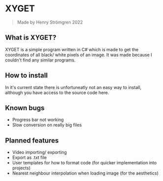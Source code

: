 # XYGET
>Made by Henry Strömgren 2022

## What is XYGET?
XYGET is a simple program written in C# which is made to get the coordinates of all black/ white pixels of an image. It was made because I couldn't find any similar programs.

## How to install
In it's current state there is unfortuneatly not an easy way to install, although you have access to the source code here.

## Known bugs
- Progress bar not working
- Slow conversion on really big files

## Planned features
- Video importing/ exporting
- Export as .txt file
- User templates for how to format code (for quicker implementation into projects)
- Nearest neighbour interpolation when loading image (for the aesthetics)
